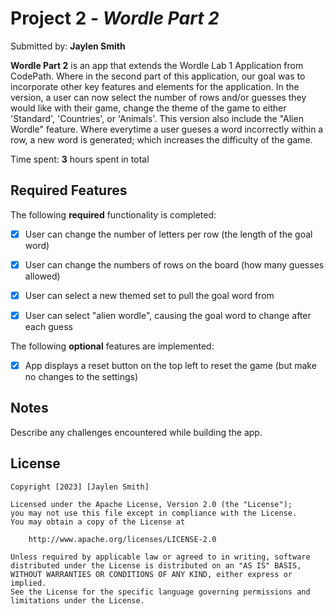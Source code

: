 # Project 2 - *Wordle Part 2*

Submitted by: **Jaylen Smith**

**Wordle Part 2** is an app that extends the Wordle Lab 1 Application from CodePath. Where in the second part of this application, our goal was to incorporate other key features and elements for the application. In the version, a user can now select the number of rows and/or guesses they would like with their game, change the theme of the game to either 'Standard', 'Countries', or 'Animals'. This version also include the "Alien Wordle" feature. Where everytime a user gueses a word incorrectly within a row, a new word is generated; which increases the difficulty of the game. 

Time spent: **3** hours spent in total

## Required Features

The following **required** functionality is completed:

- [x] User can change the number of letters per row (the length of the goal word)
- [x] User can change the numbers of rows on the board (how many guesses allowed)
- [x] User can select a new themed set to pull the goal word from
- [x] User can select "alien wordle", causing the goal word to change after each guess


The following **optional** features are implemented:

- [x] App displays a reset button on the top left to reset the game (but make no changes to the settings)

## Notes

Describe any challenges encountered while building the app.

## License

    Copyright [2023] [Jaylen Smith]

    Licensed under the Apache License, Version 2.0 (the "License");
    you may not use this file except in compliance with the License.
    You may obtain a copy of the License at

        http://www.apache.org/licenses/LICENSE-2.0

    Unless required by applicable law or agreed to in writing, software
    distributed under the License is distributed on an "AS IS" BASIS,
    WITHOUT WARRANTIES OR CONDITIONS OF ANY KIND, either express or implied.
    See the License for the specific language governing permissions and
    limitations under the License.

